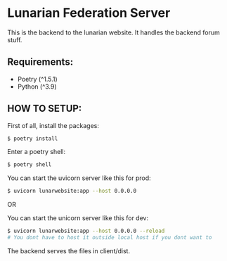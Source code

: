 # Lunarian Federation Server

This is the backend to the lunarian website. It handles the backend forum stuff.

## Requirements:
- Poetry (^1.5.1)
- Python (^3.9)

## HOW TO SETUP:
First of all, install the packages:
```bash
$ poetry install
```

Enter a poetry shell:
```bash
$ poetry shell
```

You can start the uvicorn server like this for prod:
```bash
$ uvicorn lunarwebsite:app --host 0.0.0.0
```

OR

You can start the unicorn server like this for dev:
```bash
$ uvicorn lunarwebsite:app --host 0.0.0.0 --reload 
# You dont have to host it outside local host if you dont want to
```

The backend serves the files in client/dist.
